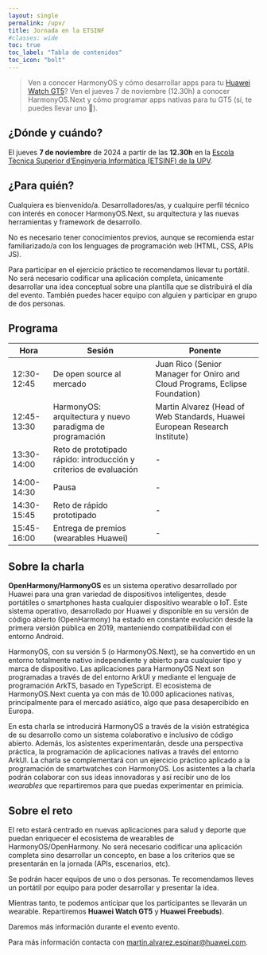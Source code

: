 ```yaml
---
layout: single
permalink: /upv/
title: Jornada en la ETSINF
#classes: wide
toc: true
toc_label: "Tabla de contenidos"
toc_icon: "bolt"
---
```


<!--redirect from https://bit.ly/upv-harmonyos-->

> Ven a conocer HarmonyOS y cómo desarrollar apps para tu [Huawei Watch GT5](https://consumer.huawei.com/es/wearables/watch-gt5/specs/)? Ven el jueves 7 de noviembre (12.30h) a conocer HarmonyOS.Next y cómo programar apps nativas para tu GT5 (sí, te puedes llevar uno 🙂).

## ¿Dónde y cuándo?

El jueves __7 de noviembre__ de 2024 a partir de las __12.30h__ en la [Escola Tècnica Superior d’Enginyeria Informàtica (ETSINF) de la UPV](https://www.upv.es/entidades/etsinf/).

## ¿Para quién?

Cualquiera es bienvenido/a. Desarrolladores/as, y cualquire perfil técnico con interés en conocer HarmonyOS.Next, su arquitectura y las nuevas herramientas y framework de desarrollo. 

No es necesario tener conocimientos previos, aunque se recomienda estar familiarizado/a con los lenguages de programación web (HTML, CSS, APIs JS).

Para participar en el ejercicio práctico te recomendamos llevar tu portátil. No será necesario codificar una aplicación completa, únicamente desarrollar una idea conceptual sobre una plantilla que se distribuirá el día del evento. También puedes hacer equipo con alguien y participar en grupo de dos personas. 

## Programa

| Hora | Sesión | Ponente |
|------|--------|---------|
| 12:30-12:45 | De open source al mercado | Juan Rico (Senior Manager for Oniro and Cloud Programs, Eclipse Foundation) |
| 12:45-13:30 | HarmonyOS: arquitectura y nuevo paradigma de programación | Martin Alvarez (Head of Web Standards, Huawei European Research Institute)|
| 13:30-14:00 | Reto de prototipado rápido: introducción y criterios de evaluación | - |
| 14:00-14:30 | Pausa | - |
| 14:30-15:45 | Reto de rápido prototipado | - |
| 15:45-16:00 | Entrega de premios (wearables Huawei) | - |

## Sobre la charla 

__OpenHarmony/HarmonyOS__ es un sistema operativo desarrollado por Huawei para una gran variedad de dispositivos inteligentes, desde portátiles o smartphones hasta cualquier dispositivo wearable o IoT. Este sistema operativo, desarrollado por Huawei y disponible en su versión de código abierto (OpenHarmony) ha estado en constante evolución desde la primera versión pública en 2019, manteniendo compatibilidad con el entorno Android. 

HarmonyOS, con su versión 5 (o HarmonyOS.Next), se ha convertido en un entorno totalmente nativo independiente y abierto para cualquier tipo y marca de dispositivo. Las aplicaciones para HarmonyOS Next son programadas a través de del entorno ArkUI y mediante el lenguaje de programación ArkTS, basado en TypeScript. El ecosistema de HarmonyOS.Next cuenta ya con más de 10.000 aplicaciones nativas, principalmente para el mercado asiático, algo que pasa desapercibido en Europa.

En esta charla se introducirá HarmonyOS a través de la visión estratégica de su desarrollo como un sistema colaborativo e inclusivo de código abierto. Además, los asistentes experimentarán, desde una perspectiva práctica, la programación de aplicaciones nativas a través del entorno ArkUI. La charla se complementará con un ejercicio práctico aplicado a la programación de smartwatches con HarmonyOS. Los asistentes a la charla podrán colaborar con sus ideas innovadoras y así recibir uno de los _wearables_ que repartiremos para que puedas experimentar en primicia.

## Sobre el reto

El reto estará centrado en nuevas aplicaciones para salud y deporte que puedan enriquecer el ecosistema de wearables de HarmonyOS/OpenHarmony. No será necesario codificar una aplicación completa sino desarrollar un concepto, en base a los criterios que se presentarán en la jornada (APIs, escenarios, etc).   

Se podrán hacer equipos de uno o dos personas. Te recomendamos lleves un portátil por equipo para poder desarrollar y presentar la idea.

Mientras tanto, te podemos anticipar que los participantes se llevarán un wearable. Repartiremos __Huawei Watch GT5__ y __Huawei Freebuds__).

Daremos más información durante el evento evento. 

Para más información contacta con martin.alvarez.espinar@huawei.com.

